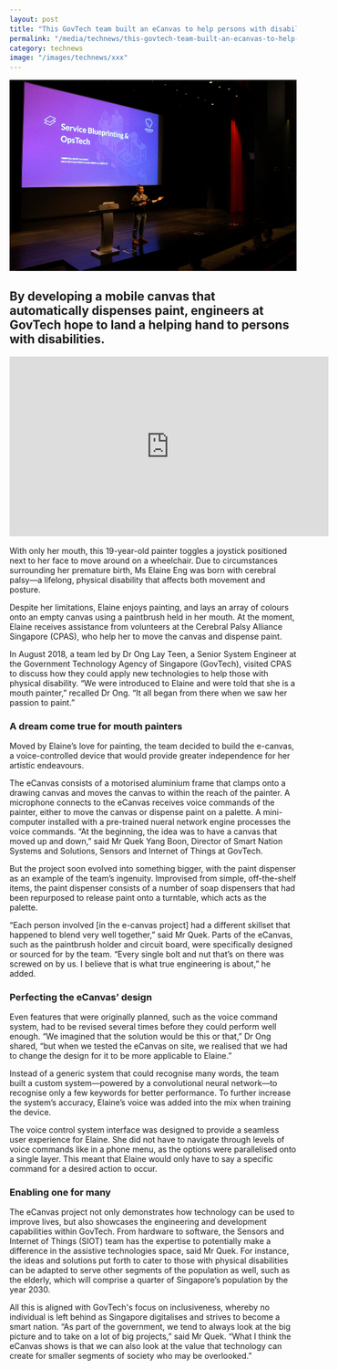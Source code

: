 ```yaml
---
layout: post
title: "This GovTech team built an eCanvas to help persons with disabilities paint"
permalink: "/media/technews/this-govtech-team-built-an-ecanvas-to-help-persons-with-disabilities-paint"
category: technews
image: "/images/technews/xxx"
---
```


![Service blueprinting at PST](/images/technews/service-blueprinting-part1.png)

By developing a mobile canvas that automatically dispenses paint, engineers at GovTech hope to land a helping hand to persons with disabilities. 
---

<div class="bp-youtube">
  <iframe width="560" height="315" src="https://www.youtube.com/embed/tTio3SsVMvc" frameborder="0" allow="accelerometer; autoplay; encrypted-media; gyroscope; picture-in-picture" allowfullscreen></iframe>
</div>

With only her mouth, this 19-year-old painter toggles a joystick positioned next to her face to move around on a wheelchair. Due to circumstances surrounding her premature birth, Ms Elaine Eng was born with cerebral palsy—a lifelong, physical disability that affects both movement and posture.

Despite her limitations, Elaine enjoys painting, and lays an array of colours onto an empty canvas using a paintbrush held in her mouth. At the moment, Elaine receives assistance from volunteers at the Cerebral Palsy Alliance Singapore (CPAS), who help her to move the canvas and dispense paint.

In August 2018, a team led by Dr Ong Lay Teen, a Senior System Engineer at the Government Technology Agency of Singapore (GovTech), visited CPAS to discuss how they could apply new technologies to help those with physical disability. “We were introduced to Elaine and were told that she is a mouth painter,” recalled Dr Ong. “It all began from there when we saw her passion to paint.” 

### **A dream come true for mouth painters**

Moved by Elaine’s love for painting, the team decided to build the e-canvas, a voice-controlled device that would provide greater independence for her artistic endeavours. 

The eCanvas consists of a motorised aluminium frame that clamps onto a drawing canvas and moves the canvas to within the reach of the painter. A microphone connects to the eCanvas receives voice commands of the painter, either to move the canvas or dispense paint on a palette. A mini-computer installed with a pre-trained nueral network engine processes the voice commands.
“At the beginning, the idea was to have a canvas that moved up and down,” said Mr Quek Yang Boon, Director of Smart Nation Systems and Solutions, Sensors and Internet of Things at GovTech.

But the project soon evolved into something bigger, with the paint dispenser as an example of the team’s ingenuity. Improvised from simple, off-the-shelf items, the paint dispenser consists of a number of soap dispensers that had been repurposed to release paint onto a turntable, which acts as the palette.

“Each person involved [in the e-canvas project] had a different skillset that happened to blend very well together,” said Mr Quek. Parts of the eCanvas, such as the paintbrush holder and circuit board, were specifically designed or sourced for by the team. “Every single bolt and nut that’s on there was screwed on by us. I believe that is what true engineering is about,” he added. 

### **Perfecting the eCanvas’ design**

Even features that were originally planned, such as the voice command system, had to be revised several times before they could perform well enough. “We imagined that the solution would be this or that,” Dr Ong shared, “but when we tested the eCanvas on site, we realised that we had to change the design for it to be more applicable to Elaine.”

Instead of a generic system that could recognise many words, the team built a custom system—powered by a convolutional neural network—to recognise only a few keywords for better performance. To further increase the system’s accuracy, Elaine’s voice was added into the mix when training the device.

The voice control system interface was designed to provide a seamless user experience for Elaine. She did not have to navigate through levels of voice commands like in a phone menu, as the options were parallelised onto a single layer. This meant that Elaine would only have to say a specific command for a desired action to occur.

### **Enabling one for many**

The eCanvas project not only demonstrates how technology can be used to improve lives, but also showcases the engineering and development capabilities within GovTech. From hardware to software, the Sensors and Internet of Things (SIOT) team has the expertise to potentially make a difference in the assistive technologies space, said Mr Quek. For instance, the ideas and solutions put forth to cater to those with physical disabilities can be adapted to serve other segments of the population as well, such as the elderly, which will comprise a quarter of Singapore’s population by the year 2030.
 
All this is aligned with GovTech's focus on inclusiveness, whereby no individual is left behind as Singapore digitalises and strives to become a smart nation. “As part of the government, we tend to always look at the big picture and to take on a lot of big projects,” said Mr Quek. “What I think the eCanvas shows is that we can also look at the value that technology can create for smaller segments of society who may be overlooked.” 
